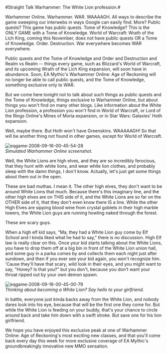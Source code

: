 #Straight Talk Warhammer: The White Lion profession.#

Warhammer Online. Warhammer. WAR. WAAAAGH. All ways to describe the game sweeping our interwebs in ways Google can easily find. More? Public quests? This game has public quests. Tome of Knowledge? This is the ONLY GAME with a Tome of Knowledge. World of Warcraft: Wrath of the Lich King, coming this November, does not have public quests OR a Tome of Knowledge. Order. Destruction. War everywhere becomes WAR everywhere.

Public quests and the Tome of Knowledge and Order and Destruction and Realm vs Realm -- things every game, such as Blizzard's World of Warcraft, and its upcoming Wrath of the Lich King expansion, will soon have in abundance. Soon, EA Mythic's Warhammer Online: Age of Reckoning will no longer be able to call public quests, and the Tome of Knowledge, something exclusive only to WAR.

But we come here tonight not to talk about such things as public quests and the Tome of Knowledge, things exclusive to Warhammer Online, but about things you won't find on many other blogs. Like information about the White Lion profession, a profession you won't find in World of Warcraft, or Lord of the Rings Online's Mines of Moria expansion, or in Star Wars: Galaxies' Hoth expansion.

Well, maybe there. But Hoth won't have Greenskins. WAAAAAGH! So that will be another thing not found in other games, except for World of Warcraft.

![](http://westkarana.com/wp-content/uploads/2008/09/eqgame-2008-09-16-00-45-54-28.jpg "eqgame-2008-09-16-00-45-54-28")  
*Simulated Warhammer Online screenshot.*

Well, the White Lions are high elves, and they are so incredibly ferocious, that they hunt with white lions, and wear white lion clothes, and probably sleep with the damn things, I don't know. Actually, let's just get some things about them out in the open.

These are bad muthas. I mean it. The other high elves, they don't want to be around White Lions that much. Because there's this imaginary line, and the other high elves are on THIS side of it, and the White Lions are so far on the OTHER side of it, that they don't even know there IS a line. While the other High Elves are sipping blood wine from crystal goblets in their high marble towers, the White Lion guys are running howling naked through the forest.

These are scary guys.

When a high elf kid says, "Ma, they had a White Lion guy come by Elf School and I kinda liked what he had to say," there is no discussion. High Elf law is really clear on this. Once your kid starts talking about the White Lions, you have to drop them off at a big bin in front of the White Lion union hall, and some guy in a parka comes by and collects them each night just after sundown, and then if you ever see your kid again, you won't recognize him. 'Cause they'll have that scary, wild look in their eyes, and you might want to say, "Honey? Is that you?" but you don't, because you don't want your throat ripped out by your own demon spawn.

![](http://westkarana.com/wp-content/uploads/2008/09/eqgame-2008-09-16-00-45-00-79.jpg "eqgame-2008-09-16-00-45-00-79")  
*Thinking about becoming a White Lion? Say hello to your girlfriend.*

In battle, everyone just kinda backs away from the White Lion, and nobody dares look into his eye, because that will be the first one they come for. But while the White Lion is feeding on your buddy, that's your chance to circle around back and take him down with a swift stroke. But save one for his lion girlfriend.

We hope you have enjoyed this exclusive peak at one of Warhammer Online: Age of Reckoning's most exciting new classes, and that you'll come back every day this week for more exclusive coverage of EA Mythic's groundbreakingly innovative new MMO sensation.

